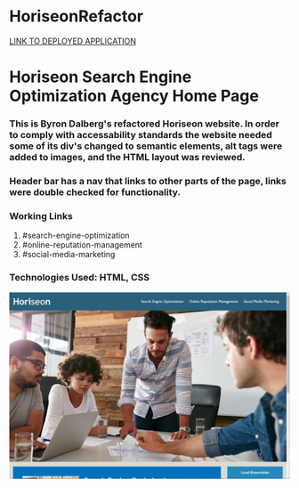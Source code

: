 # HoriseonRefactor
[LINK TO DEPLOYED APPLICATION](https://youraveragecat.github.io/HoriseonRefactor/)
# Horiseon Search Engine Optimization Agency Home Page

### This is Byron Dalberg's refactored Horiseon website. In order to comply with accessability standards the website needed some of its div's changed to semantic elements, alt tags were added to images, and the HTML layout was reviewed. 

### Header bar has a nav that links to other parts of the page, links were double checked for functionality.
### Working Links
1. #search-engine-optimization
2. #online-reputation-management
3. #social-media-marketing

### Technologies Used: HTML, CSS

![Horiseon Page Screenshot](./assets/screenshots/Horiseon%20Page%20Screenshot.png)
